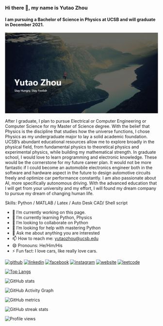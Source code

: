 ### Hi there 👋, my name is Yutao Zhou
#### I am pursuing a Bachelor of Science in Physics at UCSB and will graduate in December 2021. 
![](https://github.com/Yutao-Zhou/Yutao-Zhou/blob/main/banner%20(2).jpg)

After I graduate, I plan to pursue Electrical or Computer Engineering or Computer Science for my Master of Science degree. With the belief that Physics is the discipline that studies how the universe functions, I chose Physics as my undergraduate major to lay a solid academic foundation. UCSB’s abundant educational resources allow me to explore broadly in the physical field, from fundamental physics to theoretical physics and experimental physics, while building my mathematical strength. In graduate school, I would love to learn programming and electronic knowledge. These would be the cornerstone for my future career plan. It would not be more fantastic if I could become an automobile electronics engineer both in the software and hardware aspect in the future to design automotive circuits freely and optimize car performance constantly. I am also passionate about AI, more specifically autonomous driving. With the advanced education that I will get from your university and my effort, I will found my dream company to pursue my dream of changing human life.


Skills: Python / MATLAB / Latex / Auto Desk CAD/ Shell script

- 🔭 I’m currently working on this page. 
- 🌱 I’m currently learning Python, Physics 
- 👯 I’m looking to collaborate on Python 
- 🤔 I’m looking for help with mastering Python 
- 💬 Ask me about anything you are interested 
- 📫 How to reach me: yutaozhou@ucsb.edu 
- 😄 Pronouns: He/Him/His 
- ⚡ Fun fact: I love cars, like really love cars. 


[<img src='https://cdn.jsdelivr.net/npm/simple-icons@3.0.1/icons/github.svg' alt='github' height='40'>](https://github.com/Yutao-Zhou)  [<img src='https://cdn.jsdelivr.net/npm/simple-icons@3.0.1/icons/linkedin.svg' alt='linkedin' height='40'>](https://www.linkedin.com/in/yutao-zhou/)  [<img src='https://cdn.jsdelivr.net/npm/simple-icons@3.0.1/icons/facebook.svg' alt='facebook' height='40'>](https://www.facebook.com/yutao.zhou.3)  [<img src='https://cdn.jsdelivr.net/npm/simple-icons@3.0.1/icons/instagram.svg' alt='instagram' height='40'>](https://www.instagram.com/yutao_zhou666/)  [<img src='https://cdn.jsdelivr.net/npm/simple-icons@3.0.1/icons/icloud.svg' alt='website' height='40'>](https://yutao-zhou.github.io/CV/)  [<img src='https://cdn.jsdelivr.net/npm/simple-icons@3.0.1/icons/leetcode.svg' alt='leetcode' height='40'>](https://leetcode.com/YutaoZhou/)  

[![Top Langs](https://github-readme-stats.vercel.app/api/top-langs/?username=Yutao-Zhou)](https://github.com/anuraghazra/github-readme-stats)

![GitHub stats](https://github-readme-stats.vercel.app/api?username=Yutao-Zhou&show_icons=true&count_private=true)  

![GitHub Activity Graph](https://activity-graph.herokuapp.com/graph?username=Yutao-Zhou)  

![GitHub metrics](https://metrics.lecoq.io/Yutao-Zhou)  

![GitHub streak stats](https://github-readme-streak-stats.herokuapp.com/?user=Yutao-Zhou)  

![Profile views](https://gpvc.arturio.dev/Yutao-Zhou)  